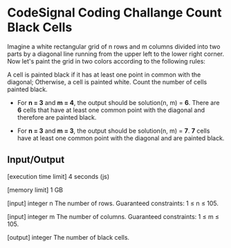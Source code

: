 # CodeSignal Coding Challange Count Black Cells

Imagine a white rectangular grid of n rows and m columns divided into two parts by a diagonal line running from the upper left to the lower right corner. Now let's paint the grid in two colors according to the following rules:

A cell is painted black if it has at least one point in common with the diagonal;
Otherwise, a cell is painted white.
Count the number of cells painted black.

- For **n = 3** and **m = 4**, the output should be
solution(n, m) = **6**.
There are **6** cells that have at least one common point with the diagonal and therefore are painted black.

- For **n = 3** and **m = 3**, the output should be
solution(n, m) = **7**.
**7** cells have at least one common point with the diagonal and are painted black.

## Input/Output

[execution time limit] 4 seconds (js)

[memory limit] 1 GB

[input] integer n
The number of rows.
Guaranteed constraints:
1 ≤ n ≤ 105.

[input] integer m
The number of columns.
Guaranteed constraints:
1 ≤ m ≤ 105.

[output] integer
The number of black cells.
